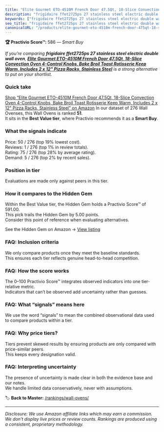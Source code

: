 ```yaml
---
title: "Elite Gourmet ETO-4510M French Door 47.5Qt, 18-Slice Convection Oven 4-Control Knobs, Bake Broil Toast Rotisserie Keep Warm, Includes 2 x 12\" Pizza Racks, Stainless Steel"
description: "frigidaire ffet2725ps 27 stainless steel electric double wall oven: Data-driven within Best Value ranking using the Practivio Score™. Positioned by quality, va…"
keywords: ["frigidaire ffet2725ps 27 stainless steel electric double wall oven"]
seo_title: "frigidaire ffet2725ps 27 stainless steel electric double wall oven — Smart Buy Best Value (2025)"
canonicalURL: "/products/elite-gourmet-eto-4510m-french-door-475qt-18-slice-convection-oven-4-control-knobs-bake-broil-toast-rotisserie-keep-warm-includes-2-x-12-pizza-racks-stainless-steel-B07XMJMCS3/"
---
```


**🏆 Practivio Score™:** 586 — _Smart Buy_


*If you're comparing **frigidaire ffet2725ps 27 stainless steel electric double wall oven**, **[Elite Gourmet ETO-4510M French Door 47.5Qt, 18-Slice Convection Oven 4-Control Knobs, Bake Broil Toast Rotisserie Keep Warm, Includes 2 x 12" Pizza Racks, Stainless Steel](https://www.amazon.com/dp/B07XMJMCS3?tag=practivio-20)** is a strong alternative to put on your shortlist.*
### Quick take
[Shop “Elite Gourmet ETO-4510M French Door 47.5Qt, 18-Slice Convection Oven 4-Control Knobs, Bake Broil Toast Rotisserie Keep Warm, Includes 2 x 12" Pizza Racks, Stainless Steel” on Amazon](https://www.amazon.com/dp/B07XMJMCS3?tag=practivio-20)
In our dataset of 276 Wall Ovenses, this Wall Ovens is ranked **51**.  
It sits in the **Best Value tier**, where Practivio recommends it as a **Smart Buy**.

### What the signals indicate
Price: 50 / 276 (top 19% lowest cost).  
Reviews: 1 / 276 (top 1% in review totals).  
Rating: 75 / 276 (top 28% by average rating).  
Demand: 5 / 276 (top 2% by recent sales).

### Position in tier
Evaluations are made only against peers in this tier.

### How it compares to the Hidden Gem
Within the Best Value tier, the Hidden Gem holds a Practivio Score™ of 591.00.  
This pick trails the Hidden Gem by 5.00 points.  
Consider this point of reference when evaluating alternatives.  

See the Hidden Gem on Amazon → [View listing](https://www.amazon.com/dp/B0D1CXL52G?tag=practivio-20)

### FAQ: Inclusion criteria
We only compare products once they meet the baseline standards.  
This ensures each tier reflects genuine head-to-head competition.

### FAQ: How the score works
The 0–100 Practivio Score™ integrates observed indicators into one tier-relative metric.  
Indicators that can’t be observed add uncertainty rather than guesses.

### FAQ: What “signals” means here
We use the word “signals” to mean the combined observational data used to compare products within a tier.

### FAQ: Why price tiers?
Tiers prevent skewed results by ensuring products are only compared with price-similar peers.  
This keeps every designation valid.

### FAQ: Interpreting uncertainty
The presence of uncertainty is made clear in both the evidence base and our notes.  
We handle limited data conservatively, never with assumptions.


🏷️ **Back to Master:** [/rankings/wall-ovens/](/rankings/wall-ovens/)

---
_Disclosure: We use Amazon affiliate links which may earn a commission. We don’t display live prices or review counts. Rankings are produced using a consistent, proprietary methodology._
